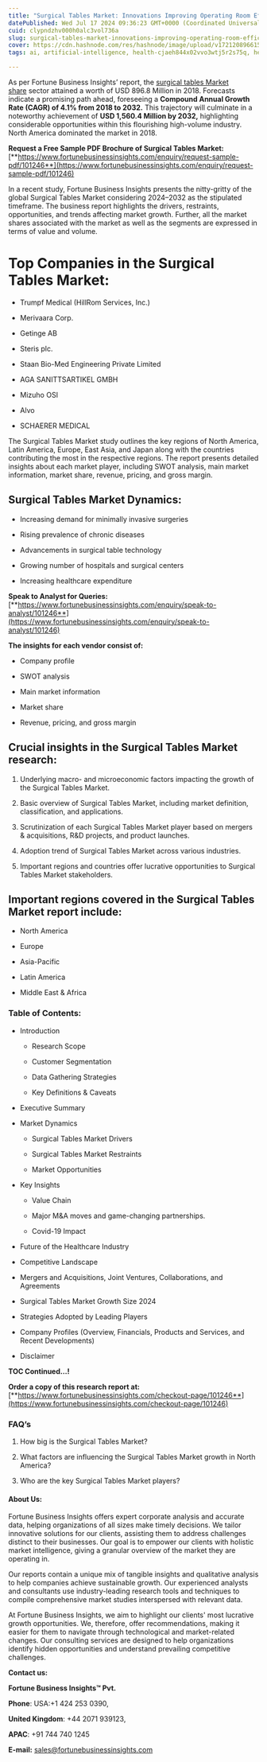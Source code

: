 ```yaml
---
title: "Surgical Tables Market: Innovations Improving Operating Room Efficiency"
datePublished: Wed Jul 17 2024 09:36:23 GMT+0000 (Coordinated Universal Time)
cuid: clypndzhv000h0alc3vol736a
slug: surgical-tables-market-innovations-improving-operating-room-efficiency
cover: https://cdn.hashnode.com/res/hashnode/image/upload/v1721208966151/70691fdc-d2bc-41af-a63b-a6c984dc2dd0.png
tags: ai, artificial-intelligence, health-cjaeh844x02vvo3wtj5r2s75q, healthcare

---
```


As per Fortune Business Insights’ report, the [surgical tables Market share](https://www.fortunebusinessinsights.com/industry-reports/operating-table-market-101246) sector attained a worth of USD 896.8 Million in 2018. Forecasts indicate a promising path ahead, foreseeing a **Compound Annual Growth Rate (CAGR) of 4.1% from 2018 to 2032.** This trajectory will culminate in a noteworthy achievement of **USD 1,560.4 Million by 2032,** highlighting considerable opportunities within this flourishing high-volume industry. North America dominated the market in 2018.

**Request a Free Sample PDF Brochure of Surgical Tables Market:** [**https://www.fortunebusinessinsights.com/enquiry/request-sample-pdf/101246**](https://www.fortunebusinessinsights.com/enquiry/request-sample-pdf/101246)

In a recent study, Fortune Business Insights presents the nitty-gritty of the global Surgical Tables Market considering 2024–2032 as the stipulated timeframe. The business report highlights the drivers, restraints, opportunities, and trends affecting market growth. Further, all the market shares associated with the market as well as the segments are expressed in terms of value and volume.

# **Top Companies in the Surgical Tables Market:**

* Trumpf Medical (HillRom Services, Inc.)
    
* Merivaara Corp.
    
* Getinge AB
    
* Steris plc.
    
* Staan Bio-Med Engineering Private Limited
    
* AGA SANITTSARTIKEL GMBH
    
* Mizuho OSI
    
* Alvo
    
* SCHAERER MEDICAL
    

The Surgical Tables Market study outlines the key regions of North America, Latin America, Europe, East Asia, and Japan along with the countries contributing the most in the respective regions. The report presents detailed insights about each market player, including SWOT analysis, main market information, market share, revenue, pricing, and gross margin.

## Surgical Tables Market **Dynamics**:

* Increasing demand for minimally invasive surgeries
    
* Rising prevalence of chronic diseases
    
* Advancements in surgical table technology
    
* Growing number of hospitals and surgical centers
    
* Increasing healthcare expenditure
    

**Speak to Analyst for Queries:** [**https://www.fortunebusinessinsights.com/enquiry/speak-to-analyst/101246**](https://www.fortunebusinessinsights.com/enquiry/speak-to-analyst/101246)

**The insights for each vendor consist of:**

* Company profile
    
* SWOT analysis
    
* Main market information
    
* Market share
    
* Revenue, pricing, and gross margin
    

## **Crucial insights in the Surgical Tables Market research:**

1. Underlying macro- and microeconomic factors impacting the growth of the Surgical Tables Market.
    
2. Basic overview of Surgical Tables Market, including market definition, classification, and applications.
    
3. Scrutinization of each Surgical Tables Market player based on mergers & acquisitions, R&D projects, and product launches.
    
4. Adoption trend of Surgical Tables Market across various industries.
    
5. Important regions and countries offer lucrative opportunities to Surgical Tables Market stakeholders.
    

## **Important regions covered in the Surgical Tables Market report include:**

* North America
    
* Europe
    
* Asia-Pacific
    
* Latin America
    
* Middle East & Africa
    

### **Table of Contents:**

* Introduction
    
    * Research Scope
        
    * Customer Segmentation
        
    * Data Gathering Strategies
        
    * Key Definitions & Caveats
        
* Executive Summary
    
* Market Dynamics
    
    * Surgical Tables Market Drivers
        
    * Surgical Tables Market Restraints
        
    * Market Opportunities
        
* Key Insights
    
    * Value Chain
        
    * Major M&A moves and game-changing partnerships.
        
    * Covid-19 Impact
        
* Future of the Healthcare Industry
    
* Competitive Landscape
    
* Mergers and Acquisitions, Joint Ventures, Collaborations, and Agreements
    
* Surgical Tables Market Growth Size 2024
    
* Strategies Adopted by Leading Players
    
* Company Profiles (Overview, Financials, Products and Services, and Recent Developments)
    
* Disclaimer
    

**TOC Continued…!**

**Order a copy of this research report at:** [**https://www.fortunebusinessinsights.com/checkout-page/101246**](https://www.fortunebusinessinsights.com/checkout-page/101246)

### **FAQ’s**

1. How big is the Surgical Tables Market?
    
2. What factors are influencing the Surgical Tables Market growth in North America?
    
3. Who are the key Surgical Tables Market players?
    

#### **About Us:**

Fortune Business Insights offers expert corporate analysis and accurate data, helping organizations of all sizes make timely decisions. We tailor innovative solutions for our clients, assisting them to address challenges distinct to their businesses. Our goal is to empower our clients with holistic market intelligence, giving a granular overview of the market they are operating in.

Our reports contain a unique mix of tangible insights and qualitative analysis to help companies achieve sustainable growth. Our experienced analysts and consultants use industry-leading research tools and techniques to compile comprehensive market studies interspersed with relevant data.

At Fortune Business Insights, we aim to highlight our clients' most lucrative growth opportunities. We, therefore, offer recommendations, making it easier for them to navigate through technological and market-related changes. Our consulting services are designed to help organizations identify hidden opportunities and understand prevailing competitive challenges.

**Contact us:**

**Fortune Business Insights™ Pvt.**

**Phone**: USA:+1 424 253 0390,

**United Kingdom**: +44 2071 939123,

**APAC**: +91 744 740 1245

**E-mail:** [sales@fortunebusinessinsights.com](mailto:sales@fortunebusinessinsights.com)